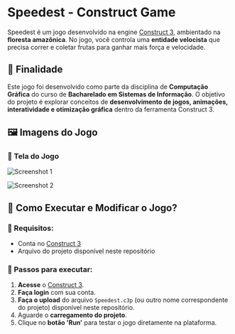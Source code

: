# Speedest - Construct Game

Speedest é um jogo desenvolvido na engine [Construct 3](https://www.construct.net/en), ambientado na **floresta amazônica**. No jogo, você controla uma **entidade velocista** que precisa correr e coletar frutas para ganhar mais força e velocidade.

## 🎯 Finalidade

Este jogo foi desenvolvido como parte da disciplina de **Computação Gráfica** do curso de **Bacharelado em Sistemas de Informação**. O objetivo do projeto é explorar conceitos de **desenvolvimento de jogos, animações, interatividade e otimização gráfica** dentro da ferramenta Construct 3.

## 🖼️ Imagens do Jogo

### 📌 Tela do Jogo
![Screenshot 1](https://github.com/user-attachments/assets/3eca508b-b07f-44b4-a7de-1376b21dfbcb)

![Screenshot 2](https://github.com/user-attachments/assets/234640f8-0372-43cf-be7b-2116785949c3)

## 🚀 Como Executar e Modificar o Jogo?

### 🔧 Requisitos:
- Conta no [Construct 3](https://www.construct.net/en)
- Arquivo do projeto disponível neste repositório

### 📌 Passos para executar:
1. **Acesse** o [Construct 3](https://www.construct.net/en).
2. **Faça login** com sua conta.
3. **Faça o upload** do arquivo `Speedest.c3p` (ou outro nome correspondente do projeto) disponível neste repositório.
4. Aguarde o **carregamento do projeto**.
5. Clique no **botão 'Run'** para testar o jogo diretamente na plataforma.

